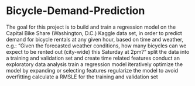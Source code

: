 # Bicycle-Demand-Prediction
The goal for this project is to build and train a regression model on the Capital Bike Share (Washington, D.C.) Kaggle data set, in order to predict demand for bicycle rentals at any given hour, based on time and weather, e.g.:
“Given the forecasted weather conditions, how many bicycles can we expect to be rented out (city-wide) this Saturday at 2pm?”
split the data into a training and validation set and create time related features
conduct an exploratory data analysis
train a regression model
iteratively optimize the model by expanding or selecting features
regularize the model to avoid overfitting
calculate a RMSLE for the training and validation set
